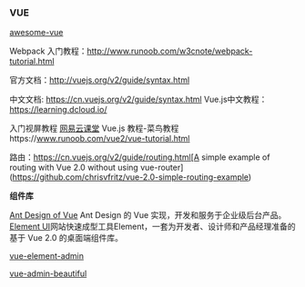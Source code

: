 ### VUE

[awesome-vue](https://github.com/vuejs/awesome-vue)

Webpack 入门教程：http://www.runoob.com/w3cnote/webpack-tutorial.html

官方文档：http://vuejs.org/v2/guide/syntax.html

中文文档: https://cn.vuejs.org/v2/guide/syntax.html
Vue.js中文教程：https://learning.dcloud.io/

入门视屏教程 [网易云课堂](https://study.163.com/course/courseMain.htm?courseId=1004711010)
Vue.js 教程-菜鸟教程https://www.runoob.com/vue2/vue-tutorial.html

路由：https://cn.vuejs.org/v2/guide/routing.html[A simple example of routing with Vue 2.0 without using vue-router](https://github.com/chrisvfritz/vue-2.0-simple-routing-example)

**组件库**

[Ant Design of Vue](https://2x.antdv.com/docs/vue/introduce-cn/) Ant Design 的 Vue 实现，开发和服务于企业级后台产品。
[Element UI](https://element.eleme.cn/#/zh-CN)网站快速成型工具Element，一套为开发者、设计师和产品经理准备的基于 Vue 2.0 的桌面端组件库。

[vue-element-admin](https://panjiachen.github.io/vue-element-admin-site/zh/)

[vue-admin-beautiful](https://github.com/chuzhixin/vue-admin-beautiful)



